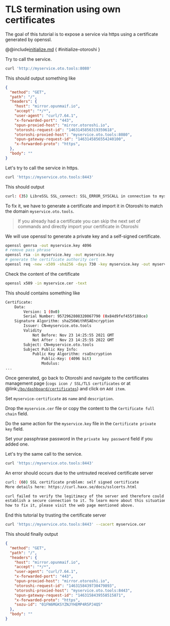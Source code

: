 # TLS termination using own certificates

The goal of this tutorial is to expose a service via https using a certificate generated by openssl.

@@include[initialize.md](../includes/initialize.md) { #initialize-otoroshi }

Try to call the service.

```sh
curl 'http://myservice.oto.tools:8080'
```

This should output something like

```json
{
  "method": "GET",
  "path": "/",
  "headers": {
    "host": "mirror.opunmaif.io",
    "accept": "*/*",
    "user-agent": "curl/7.64.1",
    "x-forwarded-port": "443",
    "opun-proxied-host": "mirror.otoroshi.io",
    "otoroshi-request-id": "1463145856319359618",
    "otoroshi-proxied-host": "myservice.oto.tools:8080",
    "opun-gateway-request-id": "1463145856554240100",
    "x-forwarded-proto": "https",
  },
  "body": ""
}
```

Let's try to call the service in https.

```sh
curl 'https://myservice.oto.tools:8443'
```

This should output

```sh
curl: (35) LibreSSL SSL_connect: SSL_ERROR_SYSCALL in connection to myservice.oto.tools:8443
```

To fix it, we have to generate a certificate and import it in Otoroshi to match the domain `myservice.oto.tools`.

> If you already had a certificate you can skip the next set of commands and directly import your certificate in Otoroshi

We will use openssl to generate a private key and a self-signed certificate.

```sh
openssl genrsa -out myservice.key 4096
# remove pass phrase
openssl rsa -in myservice.key -out myservice.key
# generate the certificate authority cert
openssl req -new -x509 -sha256 -days 730 -key myservice.key -out myservice.cer -subj "/CN=myservice.oto.tools"
```

Check the content of the certificate 

```sh
openssl x509 -in myservice.cer -text
```

This should contains something like

```sh
Certificate:
    Data:
        Version: 1 (0x0)
        Serial Number: 9572962808320067790 (0x84d9fef455f188ce)
    Signature Algorithm: sha256WithRSAEncryption
        Issuer: CN=myservice.oto.tools
        Validity
            Not Before: Nov 23 14:25:55 2021 GMT
            Not After : Nov 23 14:25:55 2022 GMT
        Subject: CN=myservice.oto.tools
        Subject Public Key Info:
            Public Key Algorithm: rsaEncryption
                Public-Key: (4096 bit)
                Modulus:
...
```

Once generated, go back to Otoroshi and navigate to the certificates management page (`cogs icon / SSL/TLS certificates` or at @link:[`/bo/dashboard/certificates`](http://otoroshi.oto.tools:8080/bo/dashboard/certificates)) and click on `Add item`.

Set `myservice-certificate` as `name` and `description`.

Drop the `myservice.cer` file or copy the content to the `Certificate full chain` field.

Do the same action for the `myservice.key` file in the `Certificate private key` field.

Set your passphrase password in the `private key password` field if you added one.

Let's try the same call to the service.

```sh
curl 'https://myservice.oto.tools:8443'
```

An error should occurs due to the untrsuted received certificate server

```sh
curl: (60) SSL certificate problem: self signed certificate
More details here: https://curl.haxx.se/docs/sslcerts.html

curl failed to verify the legitimacy of the server and therefore could not
establish a secure connection to it. To learn more about this situation and
how to fix it, please visit the web page mentioned above.
```

End this tutorial by trusting the certificate server 

```sh
curl 'https://myservice.oto.tools:8443' --cacert myservice.cer
```

This should finally output

```json
{
  "method": "GET",
  "path": "/",
  "headers": {
    "host": "mirror.opunmaif.io",
    "accept": "*/*",
    "user-agent": "curl/7.64.1",
    "x-forwarded-port": "443",
    "opun-proxied-host": "mirror.otoroshi.io",
    "otoroshi-request-id": "1463158439730479893",
    "otoroshi-proxied-host": "myservice.oto.tools:8443",
    "opun-gateway-request-id": "1463158439558515871",
    "x-forwarded-proto": "https",
    "sozu-id": "01FN6MGKSYZNJYHEMP4R5PJ4Q5"
  },
  "body": ""
}
```

